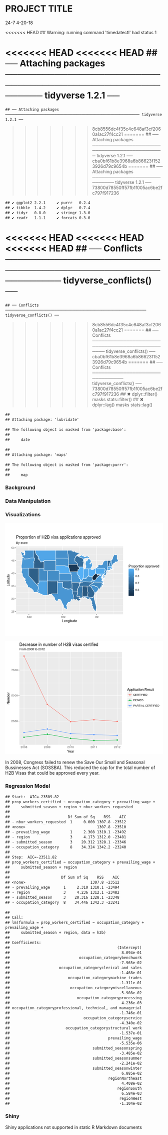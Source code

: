 PROJECT TITLE
================
24-7
4-20-18

<<<<<<< HEAD
    ## Warning: running command 'timedatectl' had status 1

<<<<<<< HEAD
<<<<<<< HEAD
    ## ── Attaching packages ──────────────────────────────────────────────────────── tidyverse 1.2.1 ──
=======
    ## ── Attaching packages ──────────────────────────────────────────────────────────── tidyverse 1.2.1 ──
>>>>>>> 8cb8556dc4f35c4c648af3cf2060a1ac27f4cc21
=======
    ## ── Attaching packages ───────────────────────────────────────────── tidyverse 1.2.1 ──
>>>>>>> cba0bf61b8e3968a6b86623f1523926d79c9654b
=======
    ## ── Attaching packages ───────────────────────────── tidyverse 1.2.1 ──
>>>>>>> 73800d78550ff57fb1f005ac6be2fc797f917236

    ## ✔ ggplot2 2.2.1     ✔ purrr   0.2.4
    ## ✔ tibble  1.4.2     ✔ dplyr   0.7.4
    ## ✔ tidyr   0.8.0     ✔ stringr 1.3.0
    ## ✔ readr   1.1.1     ✔ forcats 0.3.0

<<<<<<< HEAD
<<<<<<< HEAD
<<<<<<< HEAD
    ## ── Conflicts ─────────────────────────────────────────────────────────── tidyverse_conflicts() ──
=======
    ## ── Conflicts ─────────────────────────────────────────────────────────────── tidyverse_conflicts() ──
>>>>>>> 8cb8556dc4f35c4c648af3cf2060a1ac27f4cc21
=======
    ## ── Conflicts ──────────────────────────────────────────────── tidyverse_conflicts() ──
>>>>>>> cba0bf61b8e3968a6b86623f1523926d79c9654b
=======
    ## ── Conflicts ──────────────────────────────── tidyverse_conflicts() ──
>>>>>>> 73800d78550ff57fb1f005ac6be2fc797f917236
    ## ✖ dplyr::filter() masks stats::filter()
    ## ✖ dplyr::lag()    masks stats::lag()

    ## 
    ## Attaching package: 'lubridate'

    ## The following object is masked from 'package:base':
    ## 
    ##     date

    ## 
    ## Attaching package: 'maps'

    ## The following object is masked from 'package:purrr':
    ## 
    ##     map

### Background

### Data Manipulation

### Visualizations

![](project_files/figure-markdown_github/-%20map-1.png)

![](project_files/figure-markdown_github/line-graph-1.png)

In 2008, Congress failed to renew the Save Our Small and Seasonal Bussinesses Act (SOSSBA). This reduced the cap for the total number of H2B Visas that could be approved every year.

### Regression Model

    ## Start:  AIC=-23509.82
    ## prop_workers_certified ~ occupation_category + prevailing_wage + 
    ##     submitted_season + region + nbur_workers_requested
    ## 
    ##                          Df Sum of Sq    RSS    AIC
    ## - nbur_workers_requested  1     0.000 1307.8 -23512
    ## <none>                                1307.8 -23510
    ## - prevailing_wage         1     2.308 1310.1 -23492
    ## - region                  3     4.173 1312.0 -23481
    ## - submitted_season        3    20.312 1328.1 -23346
    ## - occupation_category     8    34.324 1342.2 -23240
    ## 
    ## Step:  AIC=-23511.82
    ## prop_workers_certified ~ occupation_category + prevailing_wage + 
    ##     submitted_season + region
    ## 
    ##                       Df Sum of Sq    RSS    AIC
    ## <none>                             1307.8 -23512
    ## - prevailing_wage      1     2.310 1310.1 -23494
    ## - region               3     4.236 1312.1 -23482
    ## - submitted_season     3    20.316 1328.1 -23348
    ## - occupation_category  8    34.446 1342.3 -23241

    ## 
    ## Call:
    ## lm(formula = prop_workers_certified ~ occupation_category + prevailing_wage + 
    ##     submitted_season + region, data = h2b)
    ## 
    ## Coefficients:
    ##                                                (Intercept)  
    ##                                                  8.094e-01  
    ##                               occupation_categorybenchwork  
    ##                                                 -7.965e-02  
    ##                      occupation_categoryclerical and sales  
    ##                                                 -1.468e-01  
    ##                          occupation_categorymachine trades  
    ##                                                 -1.311e-01  
    ##                           occupation_categorymiscellaneous  
    ##                                                 -5.908e-02  
    ##                              occupation_categoryprocessing  
    ##                                                  4.236e-03  
    ## occupation_categoryprofessional, technical, and managerial  
    ##                                                 -1.746e-01  
    ##                                 occupation_categoryservice  
    ##                                                 -4.340e-02  
    ##                         occupation_categorystructural work  
    ##                                                 -1.537e-01  
    ##                                            prevailing_wage  
    ##                                                 -5.535e-06  
    ##                                     submitted_seasonspring  
    ##                                                 -3.485e-02  
    ##                                     submitted_seasonsummer  
    ##                                                 -2.241e-02  
    ##                                     submitted_seasonwinter  
    ##                                                  6.885e-02  
    ##                                            regionNortheast  
    ##                                                  4.408e-02  
    ##                                                regionSouth  
    ##                                                  6.584e-03  
    ##                                                 regionWest  
    ##                                                 -1.104e-02

### Shiny

<!--html_preserve-->
Shiny applications not supported in static R Markdown documents

<!--/html_preserve-->

